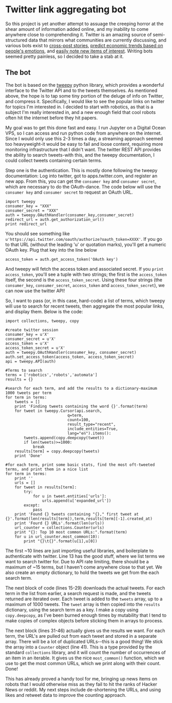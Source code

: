 # Twitter link aggregating bot

So this project is yet another attempt to assuage the creeping horror at the shear amount of information added online, and my inability to come anywhere close to comprehending it.  Twitter is an amazing source of semi-structured data that mirrors what communities are currently discussing, and various bots exist to [cross-post stories](http://devel.uttendorfer.net/hn-bot-top-stories/), [predict economic trends based on people's emotions](http://arxiv.org/abs/1010.3003), and [easily note new items of interest](http://blog.andrewcantino.com/blog/2014/03/17/know-when-the-world-changes-with-huginn/).  Writing bots seemed pretty painless, so I decided to take a stab at it.

## The bot

The bot is based on the [tweepy](http://www.tweepy.org/) python library, which provides a wonderful interface to the Twitter API and to the tweets themselves.  As mentioned above, the hope is to tap some tiny portion of the deluge of info on Twitter, and compress it.  Specifically, I would like to see the popular links on twitter for topics I'm interested in.  I decided to start with robotics, as that is a subject I'm really interested in, and a new enough field that cool robots often hit the internet before they hit papers.

My goal was to get this done fast and easy.  I run Jupyter on a Digital Ocean VPS, so I can access and run python code from anywhere on the internet.  Since I would only use this 2-3 times a day, a streaming approach seemed too heavyweight-it would be easy to fail and loose content, requiring more monitoring infrastructure that I didn't want.  The twitter REST API provides the ability to search tweets-with this, and the tweepy documentation, I could collect tweets containing certain terms.

Step one is the authentication.  This is mostly done following the tweepy documentation: Log into twitter, got to apps.twitter.com, and register an new app.  From this, you can get the `consumer key` and `consumer secret`, which are necessary to do the OAuth-dance.  The code below will use the `consumer key` and `consumer secret` to request an OAuth URL.

```
import tweepy
consumer_key = "XXX"
consumer_secret = "XXX"
auth = tweepy.OAuthHandler(consumer_key,consumer_secret)
redirect_url = auth.get_authorization_url()
print redirect_url
```

You should see something like `u'https://api.twitter.com/oauth/authorize?oauth_token=XXXX'`.  If you go to that URL (without the leading 'u' or quotation marks), you'll get a numeric OAuth key.  Plug that key into the line below
```
access_token = auth.get_access_token('OAuth key')
```
And tweepy will fetch the access token and associated secret.  If you `print access_token`, you'll see a tuple with two strings; the first is the `access_token` itself, the second is the `access_token_secret`.  Using these four strings (the `consumer_key`, `consumer_secret`, `access_token` and `access_token_secret`), we can now use the twitter API!

So, I want to pass (or, in this case, hard-code) a list of terms, which tweepy will use to search for recent tweets, then aggregate the most popular links, and display them.  Below is the code:
```
import collections, tweepy, copy

#create twitter session
consumer_key = u'X'
consumer_secret = u'X'
access_token = u'X'
access_token_secret = u'X'
auth = tweepy.OAuthHandler(consumer_key, consumer_secret)
auth.set_access_token(access_token, access_token_secret)
api = tweepy.API(auth)

#Terms to search
terms = ['robotics','robots','automata']
results = {}

#search for each term, and add the results to a dictionary-maximum 1000 tweets per term
for term in terms:
    tweets = []
    print 'Finding tweets containing the word {}'.format(term)
    for tweet in tweepy.Cursor(api.search,
                           q=term,
                           count=100,
                           result_type="recent",
                           include_entities=True,
                           lang="en").items():
        tweets.append(copy.deepcopy(tweet))
        if len(tweets)>=1000:
            break
    results[term] = copy.deepcopy(tweets)
    print 'Done'

#for each term, print some basic stats, find the most oft-tweeted terms, and print them in a nice list
for term in terms:
    print ''
    urls = []
    for tweet in results[term]:
        try:
            for u in tweet.entities['urls']:
                urls.append(u['expanded_url'])
        except:
            pass
    print 'Found {} tweets containing "{}," first tweet at {}'.format(len(results[term]),term,results[term][-1].created_at)
    print 'Fourd {} URLs'.format(len(urls))
    url_counter = collections.Counter(urls)
    print "{}: Top 10 most common URLs:".format(term)
    for u in url_counter.most_common(10):
        print "{}\t{}".format(u[1],u[0])
```

The first ~10 lines are just importing useful libraries, and boilerplate to authenticate with twitter.  Line 13 has the good stuff, where we list terms we want to search twitter for.  Due to API rate limiting, there should be a maximum of ~15 terms, but I haven't come anywhere close to that yet.  We also create an empty dictionary, to hold the tweets we get from the each search term.

The next block of code (lines 15-29) downloads the actual tweets.  For each term in the list from earlier, a search request is made, and the tweets returned are iterated over.  Each tweet is added to the `tweets` array, up to a maximum of 1000 tweets.  The `tweet` array is then copied into the `results` dictionary, using the search term as a key.  I make a copy using `copy.deepcopy`, as I've been burned enough times by mutability that I tend to make copies of complex objects before sticking them in arrays to process.

The next block (lines 31-46) actually gives us the results we want.  For each term, the URL's are pulled out from each tweet and stored in a separate array.  There will be a lot of duplicated URLs--this is a good thing! We stick the array into a `Counter` object (line 41).  This is a type provided by the standard `collections` library, and it will count the number of occurrences of an item in an iterable.  It gives us the nice `most_common()` function, which we use to get the most common URLs, which we print along with their count.  Done!

This has already proved a handy tool for me, bringing up news items on robots that I would otherwise miss as they fail to hit the ranks of Hacker News or reddit.  My next steps include de-shortening the URLs, and using likes and retweet data to improve the counting approach.
